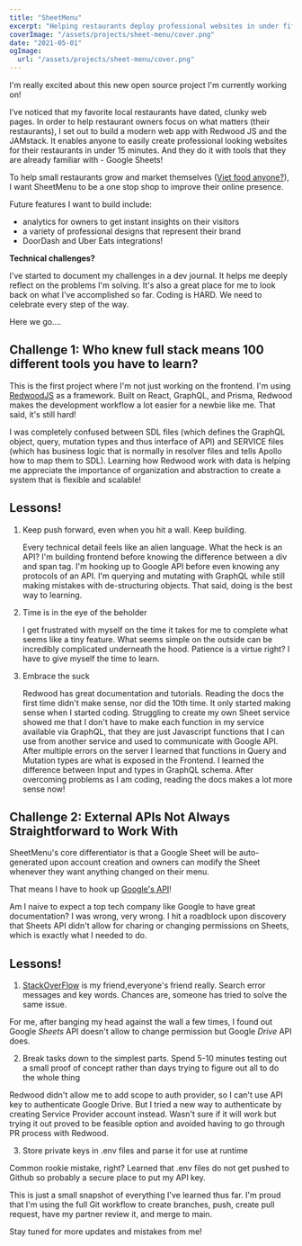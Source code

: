 ```yaml
---
title: "SheetMenu"
excerpt: "Helping restaurants deploy professional websites in under fifteen minutes"
coverImage: "/assets/projects/sheet-menu/cover.png"
date: "2021-05-01"
ogImage:
  url: "/assets/projects/sheet-menu/cover.png"
---
```


I'm really excited about this new open source project I'm currently working on!

I’ve noticed that my favorite local restaurants have dated, clunky web pages. In order to help restaurant owners focus on what matters (their restaurants), I set out to build a modern web app with Redwood JS and the JAMstack. It enables anyone to easily create professional looking websites for their restaurants in under 15 minutes. And they do it with tools that they are already familiar with - Google Sheets!

To help small restaurants grow and market themselves ([Viet food anyone?](https://www.thevietnoodleguy.ca/)), I want SheetMenu to be a one stop shop to improve their online presence.

Future features I want to build include:

- analytics for owners to get instant insights on their visitors
- a variety of professional designs that represent their brand
- DoorDash and Uber Eats integrations!

**Technical challenges?**

I've started to document my challenges in a dev journal. It helps me deeply reflect on the problems I'm solving. It's also a great place for me to look back on what I've accomplished so far. Coding is HARD. We need to celebrate every step of the way.

Here we go....

## Challenge 1: Who knew full stack means 100 different tools you have to learn?

This is the first project where I'm not just working on the frontend. I'm using [RedwoodJS](https://redwoodjs.com/) as a framework. Built on React, GraphQL, and Prisma, Redwood makes the development workflow a lot easier for a newbie like me. That said, it's still hard!

I was completely confused between SDL files (which defines the GraphQL object, query, mutation types and thus interface of API) and SERVICE files (which has business logic that is normally in resolver files and tells Apollo how to map them to SDL). Learning how Redwood work with data is helping me appreciate the importance of organization and abstraction to create a system that is flexible and scalable!

## Lessons!

1. Keep push forward, even when you hit a wall. Keep building.

   Every technical detail feels like an alien language. What the heck is an API? I'm building frontend before knowing the difference between a div and span tag. I'm hooking up to Google API before even knowing any protocols of an API. I'm querying and mutating with GraphQL while still making mistakes with de-structuring objects. That said, doing is the best way to learning.

2. Time is in the eye of the beholder

   I get frustrated with myself on the time it takes for me to complete what seems like a tiny feature. What seems simple on the outside can be incredibly complicated underneath the hood. Patience is a virtue right? I have to give myself the time to learn.

3. Embrace the suck

   Redwood has great documentation and tutorials. Reading the docs the first time didn't make sense, nor did the 10th time. It only started making sense when I started coding. Struggling to create my own Sheet service showed me that I don't have to make each function in my service available via GraphQL, that they are just Javascript functions that I can use from another service and used to communicate with Google API. After multiple errors on the server I learned that functions in Query and Mutation types are what is exposed in the Frontend. I learned the difference between Input and types in GraphQL schema. After overcoming problems as I am coding, reading the docs makes a lot more sense now!

## Challenge 2: External APIs Not Always Straightforward to Work With

SheetMenu's core differentiator is that a Google Sheet will be auto-generated upon account creation and owners can modify the Sheet whenever they want anything changed on their menu.

That means I have to hook up [Google's API](https://console.developers.google.com)!

Am I naive to expect a top tech company like Google to have great documentation? I was wrong, very wrong. I hit a roadblock upon discovery that Sheets API didn't allow for charing or changing permissions on Sheets, which is exactly what I needed to do.

## Lessons!

1. [StackOverFlow](https://stackoverflow.com/) is my friend,everyone's friend really. Search error messages and key words. Chances are, someone has tried to solve the same issue.

For me, after banging my head against the wall a few times, I found out Google _Sheets_ API doesn't allow to change permission but Google _Drive_ API does.

2. Break tasks down to the simplest parts. Spend 5-10 minutes testing out a small proof of concept rather than days trying to figure out all to do the whole thing

Redwood didn't allow me to add scope to auth provider, so I can't use API key to authenticate Google Drive. But I tried a new way to authenticate by creating Service Provider account instead. Wasn't sure if it will work but trying it out proved to be feasible option and avoided having to go through PR process with Redwood.

3. Store private keys in .env files and parse it for use at runtime

Common rookie mistake, right? Learned that .env files do not get pushed to Github so probably a secure place to put my API key.

This is just a small snapshot of everything I've learned thus far. I'm proud that I'm using the full Git workflow to create branches, push, create pull request, have my partner review it, and merge to main.

Stay tuned for more updates and mistakes from me!
